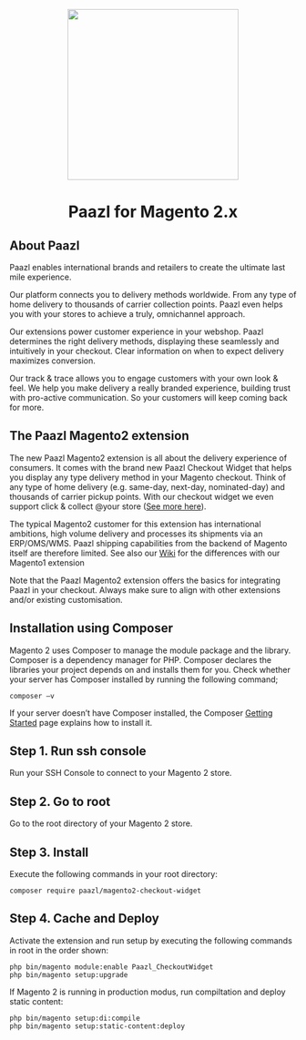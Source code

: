 
<p align="center">
  <img src="https://www.paazl.com/app/themes/paazl-2018/assets/dist/images/logo.5b3f9aac.svg" width="300"/>
</p>
<h1 align="center">Paazl for Magento 2.x</h2>


<h2>About Paazl</h2>

Paazl enables international brands and retailers to create the ultimate last mile experience.                                            

Our platform connects you to delivery methods worldwide. From any type of home delivery to thousands of carrier collection points. Paazl even helps you with your stores to achieve a truly, omnichannel approach.

Our extensions power customer experience in your webshop. Paazl determines the right delivery methods, displaying these seamlessly and intuitively in your checkout. Clear information on when to expect delivery maximizes conversion.

Our track & trace allows you to engage customers with your own look & feel. We help you make delivery a really branded experience, building trust with pro-active communication. So your customers will keep coming back for more.

<h2>The Paazl Magento2 extension</h2>

The new Paazl Magento2 extension is all about the delivery experience of consumers. It comes with the brand new Paazl Checkout Widget that helps you display any type delivery method in your Magento checkout. Think of any type of home delivery (e.g. same-day, next-day, nominated-day) and thousands of carrier pickup points. With our checkout widget we even support click & collect @your store ([See more here](https://vimeo.com/362771849/)).  

The typical Magento2 customer for this extension has international ambitions, high volume delivery and processes its shipments via an ERP/OMS/WMS. Paazl shipping capabilities from the backend of Magento itself are therefore limited. See also our [Wiki](https://github.com/Paazl/magento2-checkout-widget/wiki) for the differences with our Magento1 extension

Note that the Paazl Magento2 extension offers the basics for integrating Paazl in your checkout. Always make sure to align with other extensions and/or existing customisation.

<h2>Installation using Composer</h2>
Magento 2 uses Composer to manage the module package and the library. Composer is a dependency manager for PHP. Composer declares the libraries your project depends on and installs them for you.
Check whether your server has Composer installed by running the following command;
   
   ```
   composer –v
   ``` 
   
If your server doesn’t have Composer installed, the Composer [Getting Started](https://getcomposer.org/doc/00-intro.md#installation-linux-unix-osx) page explains how to install it.


## Step 1. Run ssh console ##
Run your SSH Console to connect to your Magento 2 store.
## Step 2. Go to root ##
Go to the root directory of your Magento 2 store.
## Step 3. Install ##
Execute the following commands in your root directory:
   ```
composer require paazl/magento2-checkout-widget
   ```
## Step 4. Cache and Deploy ##
Activate the extension and run setup by executing the following commands in root in the order shown:
   ```
   php bin/magento module:enable Paazl_CheckoutWidget
   php bin/magento setup:upgrade
  ```
If Magento 2 is running in production modus, run compiltation and deploy static content:
   ```
php bin/magento setup:di:compile
php bin/magento setup:static-content:deploy
   ```
